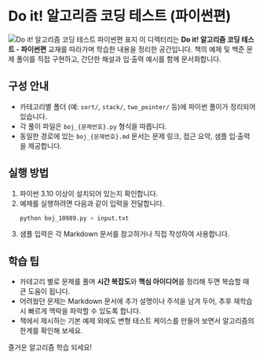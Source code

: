 # Do it! 알고리즘 코딩 테스트 (파이썬편)

![Do it! 알고리즘 코딩 테스트 파이썬편 표지](https://image.yes24.com/goods/100583093/XL)
이 디렉터리는 **Do it! 알고리즘 코딩 테스트 - 파이썬편** 교재를 따라가며 학습한 내용을 정리한 공간입니다. 책의 예제 및 백준 문제 풀이를 직접 구현하고, 간단한 해설과 입·출력 예시를 함께 문서화합니다.

## 구성 안내
- 카테고리별 폴더 (예: `sort/`, `stack/`, `two_pointer/` 등)에 파이썬 풀이가 정리되어 있습니다.
- 각 풀이 파일은 `boj_{문제번호}.py` 형식을 따릅니다.
- 동일한 경로에 있는 `boj_{문제번호}.md` 문서는 문제 링크, 접근 요약, 샘플 입·출력을 제공합니다.

## 실행 방법
1. 파이썬 3.10 이상이 설치되어 있는지 확인합니다.
2. 예제를 실행하려면 다음과 같이 입력을 전달합니다.
   ```bash
   python boj_10989.py < input.txt
   ```
3. 샘플 입력은 각 Markdown 문서를 참고하거나 직접 작성하여 사용합니다.

## 학습 팁
- 카테고리 별로 문제를 풀며 **시간 복잡도**와 **핵심 아이디어**를 정리해 두면 복습할 때 큰 도움이 됩니다.
- 어려웠던 문제는 Markdown 문서에 추가 설명이나 주석을 남겨 두어, 추후 재학습 시 빠르게 맥락을 파악할 수 있도록 합니다.
- 책에서 제시하는 기본 예제 외에도 변형 테스트 케이스를 만들어 보면서 알고리즘의 한계를 확인해 보세요.

즐거운 알고리즘 학습 되세요!

